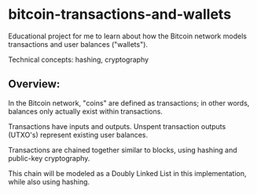 # bitcoin-transactions-and-wallets

Educational project for me to learn about how the Bitcoin network models transactions and user balances ("wallets").

Technical concepts: hashing, cryptography

## Overview:

In the Bitcoin network, "coins" are defined as transactions; in other words, balances only actually exist within transactions.

Transactions have inputs and outputs. Unspent transaction outputs (UTXO's) represent existing user balances.

Transactions are chained together similar to blocks, using hashing and public-key cryptography.

This chain will be modeled as a Doubly Linked List in this implementation, while also using hashing.